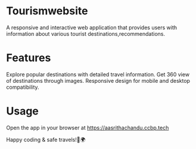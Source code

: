 # Tourismwebsite
A responsive and interactive web application that provides users with information about various tourist destinations,recommendations.
# Features
  Explore popular destinations with detailed travel information.
  Get 360 view of destinations through images.
  Responsive design for mobile and desktop compatibility.
# Usage
  Open the app in your browser at 
  https://aasrithachandu.ccbp.tech

Happy coding & safe travels!🚀🌍  

